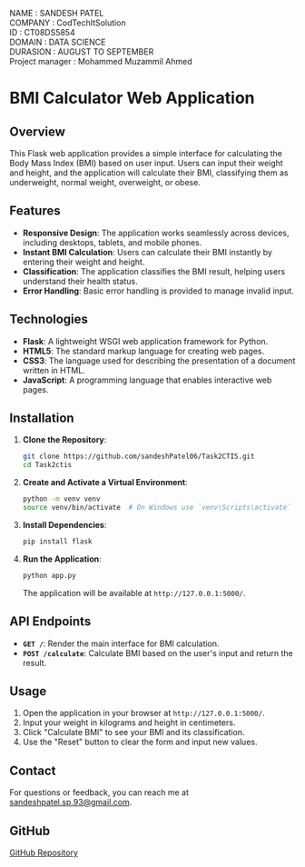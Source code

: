 NAME : SANDESH PATEL <br>
COMPANY : CodTechItSolution <br>
ID : CT08DS5854 <br>
DOMAIN : DATA SCIENCE <br>
DURASION : AUGUST TO SEPTEMBER <br>
Project manager : Mohammed Muzammil Ahmed <br>

# BMI Calculator Web Application

## Overview

This Flask web application provides a simple interface for calculating the Body Mass Index (BMI) based on user input. Users can input their weight and height, and the application will calculate their BMI, classifying them as underweight, normal weight, overweight, or obese.

## Features

- **Responsive Design**: The application works seamlessly across devices, including desktops, tablets, and mobile phones.
- **Instant BMI Calculation**: Users can calculate their BMI instantly by entering their weight and height.
- **Classification**: The application classifies the BMI result, helping users understand their health status.
- **Error Handling**: Basic error handling is provided to manage invalid input.

## Technologies

- **Flask**: A lightweight WSGI web application framework for Python.
- **HTML5**: The standard markup language for creating web pages.
- **CSS3**: The language used for describing the presentation of a document written in HTML.
- **JavaScript**: A programming language that enables interactive web pages.

## Installation

1. **Clone the Repository**:

    ```bash
    git clone https://github.com/sandeshPatel06/Task2CTIS.git
    cd Task2ctis
    ```

2. **Create and Activate a Virtual Environment**:

    ```bash
    python -m venv venv
    source venv/bin/activate  # On Windows use `venv\Scripts\activate`
    ```

3. **Install Dependencies**:

    ```bash
    pip install flask
    ```

4. **Run the Application**:

    ```bash
    python app.py
    ```

    The application will be available at `http://127.0.0.1:5000/`.

## API Endpoints

- **`GET /`**: Render the main interface for BMI calculation.
- **`POST /calculate`**: Calculate BMI based on the user's input and return the result.

## Usage

1. Open the application in your browser at `http://127.0.0.1:5000/`.
2. Input your weight in kilograms and height in centimeters.
3. Click "Calculate BMI" to see your BMI and its classification.
4. Use the "Reset" button to clear the form and input new values.

## Contact

For questions or feedback, you can reach me at [sandeshpatel.sp.93@gmail.com](mailto:sandeshpatel.sp.93@gmail.com).

## GitHub

[GitHub Repository](https://github.com/sandeshpatel06/)

